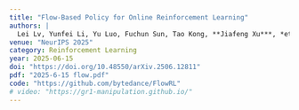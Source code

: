 ```yaml
---
title: "Flow-Based Policy for Online Reinforcement Learning"
authors: |
  Lei Lv, Yunfei Li, Yu Luo, Fuchun Sun, Tao Kong, **Jiafeng Xu***, *et al.*
venue: "NeurIPS 2025"
category: Reinforcement Learning
year: 2025-06-15
doi: "https://doi.org/10.48550/arXiv.2506.12811"
pdf: "2025-6-15 flow.pdf"
code: "https://github.com/bytedance/FlowRL"
# video: "https://gr1-manipulation.github.io/"
---
```

